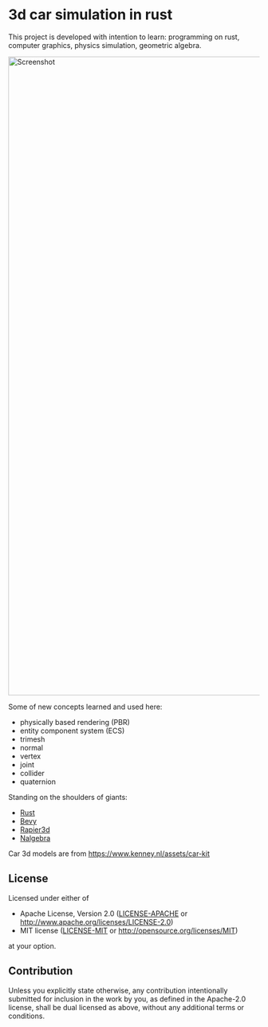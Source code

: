 # 3d car simulation in rust

This project is developed with intention to learn: programming on rust, computer graphics, physics simulation, geometric algebra.

<img width="1279" alt="Screenshot" src="https://user-images.githubusercontent.com/5582266/177758958-3ac7a6da-b178-45bf-a9f4-edb25de3008e.jpg">

Some of new concepts learned and used here:

- physically based rendering (PBR)
- entity component system (ECS)
- trimesh
- normal
- vertex
- joint
- collider
- quaternion

Standing on the shoulders of giants:

- [Rust](https://www.rust-lang.org)
- [Bevy](https://bevyengine.org)
- [Rapier3d](https://rapier.rs)
- [Nalgebra](https://nalgebra.org)

Car 3d models are from https://www.kenney.nl/assets/car-kit

## License

Licensed under either of

- Apache License, Version 2.0
  ([LICENSE-APACHE](LICENSE-APACHE) or http://www.apache.org/licenses/LICENSE-2.0)
- MIT license
  ([LICENSE-MIT](LICENSE-MIT) or http://opensource.org/licenses/MIT)

at your option.

## Contribution

Unless you explicitly state otherwise, any contribution intentionally submitted
for inclusion in the work by you, as defined in the Apache-2.0 license, shall be
dual licensed as above, without any additional terms or conditions.
